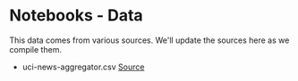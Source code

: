 # Notebooks - Data

This data comes from various sources. We'll update the sources here as we compile them. 


- uci-news-aggregator.csv [Source](https://archive.ics.uci.edu/ml/datasets/News+Aggregator)